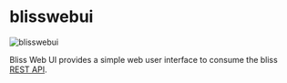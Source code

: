 # blisswebui

![blisswebui](images/blisswebui.png 'blisswebui')

Bliss Web UI provides a simple web user interface to consume the bliss [REST API](https://bliss.gitlab-pages.esrf.fr/bliss/master/blissapi.html).
